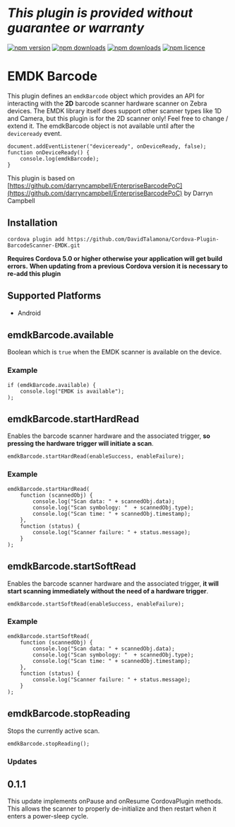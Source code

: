 *This plugin is provided without guarantee or warranty*
=========================================================

[![npm version](http://img.shields.io/npm/v/ch-codeworx-cordova-plugin-barcodescanner-emdk.svg?style=flat-square)](https://npmjs.org/package/ch-codeworx-cordova-plugin-barcodescanner-emdk "View this project on npm")
[![npm downloads](http://img.shields.io/npm/dm/ch-codeworx-cordova-plugin-barcodescanner-emdk.svg?style=flat-square)](https://npmjs.org/package/ch-codeworx-cordova-plugin-barcodescanner-emdk "View this project on npm")
[![npm downloads](http://img.shields.io/npm/dt/ch-codeworx-cordova-plugin-barcodescanner-emdk.svg?style=flat-square)](https://npmjs.org/package/ch-codeworx-cordova-plugin-barcodescanner-emdk "View this project on npm")
[![npm licence](http://img.shields.io/npm/l/ch-codeworx-cordova-plugin-barcodescanner-emdk.svg?style=flat-square)](https://npmjs.org/package/ch-codeworx-cordova-plugin-barcodescanner-emdk "View this project on npm")

# EMDK Barcode
This plugin defines an `emdkBarcode` object which provides an API for interacting with the __2D__ barcode scanner hardware scanner on Zebra devices.
The EMDK library itself does support other scanner types like 1D and Camera, but this plugin is for the 2D scanner only! Feel free to change / extend it.
The emdkBarcode object is not available until after the `deviceready` event.

    document.addEventListener("deviceready", onDeviceReady, false);
    function onDeviceReady() {
        console.log(emdkBarcode);
    }

This plugin is based on [https://github.com/darryncampbell/EnterpriseBarcodePoC](https://github.com/darryncampbell/EnterpriseBarcodePoC) by Darryn Campbell

## Installation

    cordova plugin add https://github.com/DavidTalamona/Cordova-Plugin-BarcodeScanner-EMDK.git
__Requires Cordova 5.0 or higher otherwise your application will get build errors.__
__When updating from a previous Cordova version it is necessary to re-add this plugin__

## Supported Platforms

- Android

## emdkBarcode.available

Boolean which is `true` when the EMDK scanner is available on the device.

### Example

    if (emdkBarcode.available) {
        console.log("EMDK is available");
    );

## emdkBarcode.startHardRead

Enables the barcode scanner hardware and the associated trigger, __so pressing the hardware trigger will initiate a scan__.

    emdkBarcode.startHardRead(enableSuccess, enableFailure);

### Example

    emdkBarcode.startHardRead(
        function (scannedObj) {
            console.log("Scan data: " + scannedObj.data);
            console.log("Scan symbology: "  + scannedObj.type);
            console.log("Scan time: " + scannedObj.timestamp);
        },
        function (status) {
            console.log("Scanner failure: " + status.message);
        }
    );

## emdkBarcode.startSoftRead

Enables the barcode scanner hardware and the associated trigger, __it will start scanning immediately without the need of a hardware trigger__.

    emdkBarcode.startSoftRead(enableSuccess, enableFailure);

### Example

    emdkBarcode.startSoftRead(
        function (scannedObj) {
            console.log("Scan data: " + scannedObj.data);
            console.log("Scan symbology: "  + scannedObj.type);
            console.log("Scan time: " + scannedObj.timestamp);
        },
        function (status) {
            console.log("Scanner failure: " + status.message);
        }
    );

## emdkBarcode.stopReading

Stops the currently active scan.

    emdkBarcode.stopReading();

### Updates
## 0.1.1
This update implements onPause and onResume CordovaPlugin methods. This allows the scanner to properly de-initialize and then restart when it enters a power-sleep cycle.